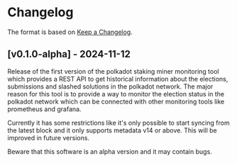 # Changelog

The format is based on [Keep a Changelog].

[Keep a Changelog]: http://keepachangelog.com/en/1.0.0/

## [v0.1.0-alpha] - 2024-11-12

Release of the first version of the polkadot staking miner monitoring tool which provides a REST API to get historical information about the elections, submissions and slashed solutions in the polkadot network.
The major reason for this tool is to provide a way to monitor the election status in the polkadot network which can be connected with other monitoring tools like prometheus and grafana.

Currently it has some restrictions like it's only possible to start syncing from the latest block and it only supports metadata v14 or above. This will be improved in future versions.

Beware that this software is an alpha version and it may contain bugs.